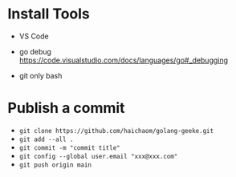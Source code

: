 # Install Tools
- VS Code
- go debug
    https://code.visualstudio.com/docs/languages/go#_debugging

- git
    only bash

# Publish a commit
   - `git clone https://github.com/haichaom/golang-geeke.git`
   - `git add --all .`
   - `git commit -m "commit title"`
   - `git config --global user.email "xxx@xxx.com"`
   - `git push origin main`